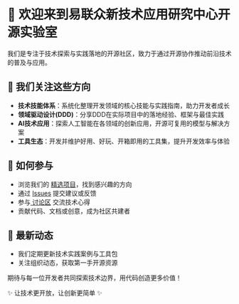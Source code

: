 # 👋 欢迎来到易联众新技术应用研究中心开源实验室

我们是专注于技术探索与实践落地的开源社区，致力于通过开源协作推动前沿技术的普及与应用。

## 🌟 我们关注这些方向
- **技术技能体系**：系统化整理开发领域的核心技能与实践指南，助力开发者成长
- **领域驱动设计(DDD)**：分享DDD在实际项目中的落地经验、框架与最佳实践
- **AI技术应用**：探索人工智能在各领域的创新应用，开源可复用的模型与解决方案
- **工具生态**：开发并维护好用、好玩、开箱即用的工具集，提升开发效率与体验

## 🤝 如何参与
- 浏览我们的 [精选项目](https://github.com/ylzoslab/repositories)，找到感兴趣的方向
- 通过 [Issues](https://github.com/ylzoslab/.github/issues) 提交建议或反馈
- 参与[ 讨论区](https://github.com/orgs/ylzoslab/discussions) 交流技术心得
- 贡献代码、文档或创意，成为社区共建者

## 📢 最新动态
- 我们定期更新技术实践案例与工具包
- 关注组织动态，获取第一手开源资源

期待与每一位开发者共同探索技术边界，用代码创造更多价值！

✨ 让技术更开放，让创新更简单 ✨